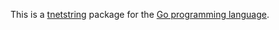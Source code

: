 This is a [tnetstring](http://tnetstrings.org) package for the [Go programming language](http://golang.org).

